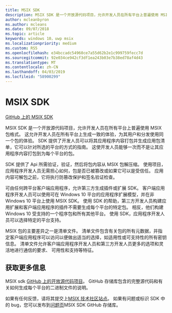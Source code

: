 ```yaml
---
title: MSIX SDK
description: MSIX SDK 是一个开放源代码项目，允许开发人员在所有平台上普遍使用 MSIX 包格式。
author: mcleanbyron
ms.author: mcleans
ms.date: 09/07/2018
ms.topic: article
keywords: windows 10，uwp msix
ms.localizationpriority: medium
ms.custom: RS5
ms.openlocfilehash: e34bccadc54960ce7a55d62b2e1c999759fecc7d
ms.sourcegitcommit: 92e034ce942cf3df1ea243b03e7b38ed78af4d43
ms.translationtype: MT
ms.contentlocale: zh-CN
ms.lasthandoff: 04/03/2019
ms.locfileid: "58900299"
---
```

# <a name="msix-sdk"></a>MSIX SDK 

<div class="nextstepaction"><p><a class="x-hidden-focus" href="https://github.com/Microsoft/msix-packaging" data-linktype="external">GitHub 上的 MSIX SDK</a></p></div>

MSIX SDK 是一个开放源代码项目，允许开发人员在所有平台上普遍使用 MSIX 包格式。 这允许开发人员在所有平台上生成一致的体验，为其用户和分发使用同一个包的体验。 SDK 提供了开发人员可以将其应用程序内容打包并生成应用包清单，它可以针对所选的平台的方式的指南。 这使开发人员能够一次而不是让其应用程序内容打包到为每个平台的包。

SDK 提供了 Api 所需验证，验证，然后将包内容从 MSIX 包解压缩。 使用项目，应用程序开发人员无需担心如何，包是否已被篡改或如果它可以是受信任。 应用内容可解包之前，它将执行防篡改保护和签名验证检查。

可由任何跨平台客户端应用程序，允许第三方生成插件或扩展 SDK。 客户端应用程序开发人员可以使用可在 Windows 10 平台的应用程序扩展模型，并在非 Windows 10 平台上使用 MSIX SDK。 使用 SDK 的帮助，第三方开发人员构建应用扩展和客户端应用程序的插件不需要生成每个平台的特定包。 相反，他们构建 Windows 10 受支持的一个程序包和所有其他平台。 使用 SDK，应用程序开发人员可以选择特定的平台支持。

MSIX 包的主要差异之一是清单文件。 清单文件包含有关包的所有元数据，并指定客户端应用程序可以访问以便做出适当的选择，如适用性或可支持性的所有密钥信息。 清单文件允许客户端应用程序开发人员和第三方开发人员更多的选项和灵活地进行通信的要求、 可用性和支持等特征。

## <a name="get-more-info"></a>获取更多信息

MSIX sdk [GitHub 上的开放源代码项目](https://github.com/Microsoft/msix-packaging)。 GitHub 存储库包含的完整源代码和有关如何生成每个平台的二进制文件的说明。

如果有任何反馈，请将其提交上[MSIX 技术社区站点](https://techcommunity.microsoft.com/t5/MSIX/ct-p/MSIX)。 如果有问题或标识 SDK 中的 bug，您可以发布到[问题页](https://github.com/Microsoft/msix-packaging/issues)MSIX SDK GitHub 存储库。
